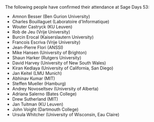 The following people have confirmed their attendance at Sage Days 53:

  * Amnon Besser (Ben Gurion University)
  * Charles Bouillaguet (Laboratoire d'Informatique)
  * Wouter Castryck (KU Leuven)
  * Rob de Jeu (Vrije University)
  * Burcin Erocal (Kaiserslautern University)
  * Francois Escriva (Vrije University)
  * Jean-Pierre Flori (ANSSI)
  * Mike Hansen (University of Brighton)
  * Shaun Harker (Rutgers University)
  * David Harvey (University of New South Wales)
  * Kiran Kedlaya (University of California, San Diego)
  * Jan Keitel (LMU Munich)
  * Abhinav Kumar (MIT)
  * Steffen Mueller (Hamburg)
  * Andrey Novoseltsev (University of Alberta)
  * Adriana Salerno (Bates College)
  * Drew Sutherland (MIT)
  * Jan Tuitman (KU Leuven)
  * John Voight (Dartmouth College)
  * Ursula Whitcher (University of Wisconsin, Eau Claire)
